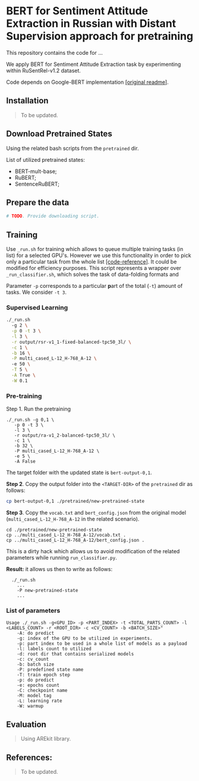 # BERT for Sentiment Attitude Extraction in Russian with Distant Supervision approach for pretraining

This repository contains the code for ...

We apply BERT for Sentiment Attitude Extraction task by experimenting within RuSentRel-v1.2 dataset.

Code depends on Google-BERT implementation [[original readme]](README-BERT.md).

## Installation

> To be updated.

## Download Pretrained States

Using the related bash scripts from the `pretrained` dir.

List of utilized pretrained states:
* BERT-mult-base;
* RuBERT;
* SentenceRuBERT;

## Prepare the data

```sh
# TODO. Provide downloading script.
```

## Training

Use `_run.sh` for training which allows to queue multiple training tasks (in list) for a selected GPU's.
However we use this functionality in order to pick only a particular task from the whole list 
[[code-reference]](https://github.com/nicolay-r/bert-for-attitude-extraction-with-ds/blob/fd1331d8caad63681cacc713678f7fc429f8c180/_run.sh#L126).
It could be modified for efficiency purposes.
This script represents a wrapper over `_run_classifier.sh`, which solves the task of data-folding formats and  

Parameter `-p` corresponds to a particular **p**art of the total (`-t`) amount of tasks.
We consider `-t 3`.

### Supervised Learning

```sh
./_run.sh 
  -g 2 \
  -p 0 -t 3 \
  -l 3 \
  -r output/rsr-v1_1-fixed-balanced-tpc50_3l/ \
  -c 1 \
  -b 16 \
  -P multi_cased_L-12_H-768_A-12 \ 
  -e 50 \
  -T 5 \
  -A True \
  -W 0.1
```

### Pre-training

Step 1. Run the pretraining
```
./_run.sh -g 0,1 \
   -p 0 -t 3 \
   -l 3 \
   -r output/ra-v1_2-balanced-tpc50_3l/ \
   -c 1 \
   -b 32 \
   -P multi_cased_L-12_H-768_A-12 \
   -e 5 \
   -A False
```
The target folder with the updated state is `bert-output-0,1`.

**Step 2**. Copy the output folder into the `<TARGET-DIR>` of the `pretrained` dir as follows:
```sh
cp bert-output-0,1 ./pretrained/new-pretrained-state
```

**Step 3**. Copy the `vocab.txt` and `bert_config.json` from the original model (`multi_cased_L-12_H-768_A-12` in the related scenario).
```
cd ./pretrained/new-pretrained-state
cp ../multi_cased_L-12_H-768_A-12/vocab.txt .
cp ../multi_cased_L-12_H-768_A-12/bert_config.json .
``` 
This is a dirty hack which allows us to avoid modification of the related parameters while running `run_classifier.py`.

**Result:** it allows us then to write as follows:
```
  ./_run.sh 
    ...
    -P new-pretrained-state
    ...
```

### List of parameters

```
Usage ./_run.sh -g<GPU_ID> -p <PART_INDEX> -t <TOTAL_PARTS_COUNT> -l <LABELS_COUNT> -r <ROOT_DIR> -c <CV_COUNT> -b <BATCH_SIZE>"
    -A: do predict
    -g: index of the GPU to be utilized in experiments.
    -p: part index to be used in a whole list of models as a payload
    -l: labels count to utilized
    -d: root dir that contains serialized models
    -c: cv_count
    -b: batch size
    -P: predefined state name
    -T: train epoch step
    -p: do predict
    -e: epochs count
    -C: checkpoint name
    -M: model tag
    -L: learning rate
    -W: warmup
```

## Evaluation

> Using AREkit library.

## References:

> To be updated.
